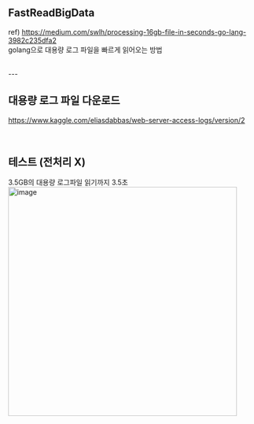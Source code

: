 ## FastReadBigData
ref) <https://medium.com/swlh/processing-16gb-file-in-seconds-go-lang-3982c235dfa2>  
golang으로 대용량 로그 파일을 빠르게 읽어오는 방법  

<br>
---

## 대용량 로그 파일 다운로드  
<https://www.kaggle.com/eliasdabbas/web-server-access-logs/version/2>  

<br>

## 테스트 (전처리 X)
3.5GB의 대용량 로그파일 읽기까지 3.5초
<img width="465" alt="image" src="https://github.com/MunProoo/FastReadBigData/assets/52486862/88850c5f-46cc-40fe-a6b5-27367d7c3029">
